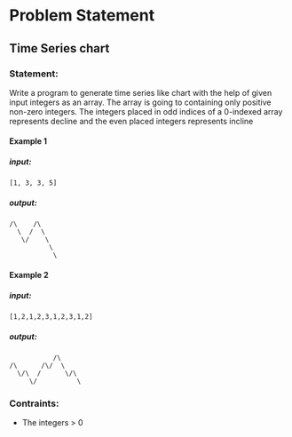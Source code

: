 # Problem Statement
## Time Series chart

### Statement:
<p>Write a program to generate time series like chart with the help of given input integers as an array. The array is going to containing only positive non-zero integers. The integers placed in odd indices of a 0-indexed array represents decline and the even placed integers represents incline </p>

#### Example 1

##### input:
`[1, 3, 3, 5]`

##### output:
```
/\    /\    
  \  /  \   
   \/    \  
          \ 
           \
```

#### Example 2

##### input:
`[1,2,1,2,3,1,2,3,1,2]`

##### output:
```
           /\     
/\      /\/  \    
  \/\  /      \/\ 
     \/          \
```
### Contraints:
- The integers > 0